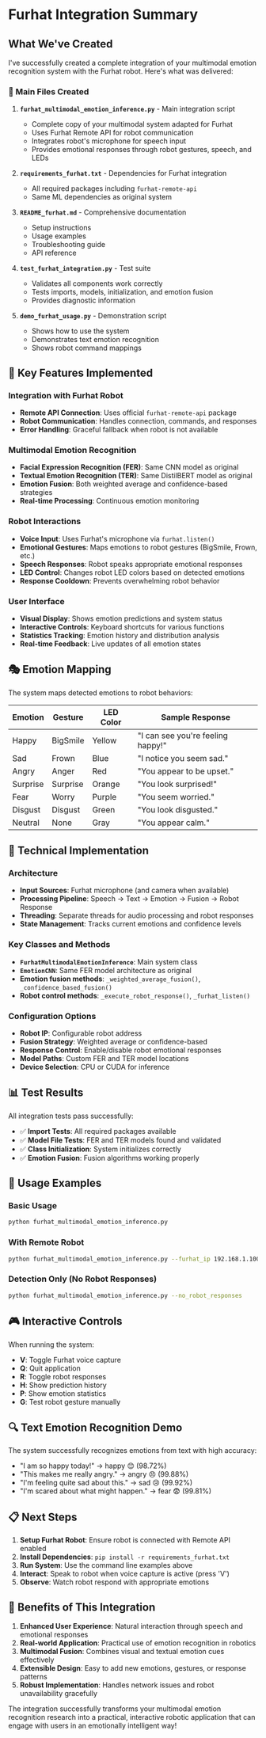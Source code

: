 # Furhat Integration Summary

## What We've Created

I've successfully created a complete integration of your multimodal emotion recognition system with the Furhat robot. Here's what was delivered:

### 🎯 Main Files Created

1. **`furhat_multimodal_emotion_inference.py`** - Main integration script
   - Complete copy of your multimodal system adapted for Furhat
   - Uses Furhat Remote API for robot communication
   - Integrates robot's microphone for speech input
   - Provides emotional responses through robot gestures, speech, and LEDs

2. **`requirements_furhat.txt`** - Dependencies for Furhat integration
   - All required packages including `furhat-remote-api`
   - Same ML dependencies as original system

3. **`README_furhat.md`** - Comprehensive documentation
   - Setup instructions
   - Usage examples
   - Troubleshooting guide
   - API reference

4. **`test_furhat_integration.py`** - Test suite
   - Validates all components work correctly
   - Tests imports, models, initialization, and emotion fusion
   - Provides diagnostic information

5. **`demo_furhat_usage.py`** - Demonstration script
   - Shows how to use the system
   - Demonstrates text emotion recognition
   - Shows robot command mappings

## 🤖 Key Features Implemented

### Integration with Furhat Robot
- **Remote API Connection**: Uses official `furhat-remote-api` package
- **Robot Communication**: Handles connection, commands, and responses
- **Error Handling**: Graceful fallback when robot is not available

### Multimodal Emotion Recognition
- **Facial Expression Recognition (FER)**: Same CNN model as original
- **Textual Emotion Recognition (TER)**: Same DistilBERT model as original
- **Emotion Fusion**: Both weighted average and confidence-based strategies
- **Real-time Processing**: Continuous emotion monitoring

### Robot Interactions
- **Voice Input**: Uses Furhat's microphone via `furhat.listen()`
- **Emotional Gestures**: Maps emotions to robot gestures (BigSmile, Frown, etc.)
- **Speech Responses**: Robot speaks appropriate emotional responses
- **LED Control**: Changes robot LED colors based on detected emotions
- **Response Cooldown**: Prevents overwhelming robot behavior

### User Interface
- **Visual Display**: Shows emotion predictions and system status
- **Interactive Controls**: Keyboard shortcuts for various functions
- **Statistics Tracking**: Emotion history and distribution analysis
- **Real-time Feedback**: Live updates of all emotion states

## 🎭 Emotion Mapping

The system maps detected emotions to robot behaviors:

| Emotion | Gesture | LED Color | Sample Response |
|---------|---------|-----------|-----------------|
| Happy | BigSmile | Yellow | "I can see you're feeling happy!" |
| Sad | Frown | Blue | "I notice you seem sad." |
| Angry | Anger | Red | "You appear to be upset." |
| Surprise | Surprise | Orange | "You look surprised!" |
| Fear | Worry | Purple | "You seem worried." |
| Disgust | Disgust | Green | "You look disgusted." |
| Neutral | None | Gray | "You appear calm." |

## 🔧 Technical Implementation

### Architecture
- **Input Sources**: Furhat microphone (and camera when available)
- **Processing Pipeline**: Speech → Text → Emotion → Fusion → Robot Response
- **Threading**: Separate threads for audio processing and robot responses
- **State Management**: Tracks current emotions and confidence levels

### Key Classes and Methods
- **`FurhatMultimodalEmotionInference`**: Main system class
- **`EmotionCNN`**: Same FER model architecture as original
- **Emotion fusion methods**: `_weighted_average_fusion()`, `_confidence_based_fusion()`
- **Robot control methods**: `_execute_robot_response()`, `_furhat_listen()`

### Configuration Options
- **Robot IP**: Configurable robot address
- **Fusion Strategy**: Weighted average or confidence-based
- **Response Control**: Enable/disable robot emotional responses
- **Model Paths**: Custom FER and TER model locations
- **Device Selection**: CPU or CUDA for inference

## 📊 Test Results

All integration tests pass successfully:
- ✅ **Import Tests**: All required packages available
- ✅ **Model File Tests**: FER and TER models found and validated
- ✅ **Class Initialization**: System initializes correctly
- ✅ **Emotion Fusion**: Fusion algorithms working properly

## 🚀 Usage Examples

### Basic Usage
```bash
python furhat_multimodal_emotion_inference.py
```

### With Remote Robot
```bash
python furhat_multimodal_emotion_inference.py --furhat_ip 192.168.1.100
```

### Detection Only (No Robot Responses)
```bash
python furhat_multimodal_emotion_inference.py --no_robot_responses
```

## 🎮 Interactive Controls

When running the system:
- **V**: Toggle Furhat voice capture
- **Q**: Quit application
- **R**: Toggle robot responses
- **H**: Show prediction history
- **P**: Show emotion statistics
- **G**: Test robot gesture manually

## 🔍 Text Emotion Recognition Demo

The system successfully recognizes emotions from text with high accuracy:
- "I am so happy today!" → happy 😊 (98.72%)
- "This makes me really angry." → angry 😠 (99.88%)
- "I'm feeling quite sad about this." → sad 😢 (99.92%)
- "I'm scared about what might happen." → fear 😨 (99.81%)

## 📋 Next Steps

1. **Setup Furhat Robot**: Ensure robot is connected with Remote API enabled
2. **Install Dependencies**: `pip install -r requirements_furhat.txt`
3. **Run System**: Use the command line examples above
4. **Interact**: Speak to robot when voice capture is active (press 'V')
5. **Observe**: Watch robot respond with appropriate emotions

## 🎯 Benefits of This Integration

1. **Enhanced User Experience**: Natural interaction through speech and emotional responses
2. **Real-world Application**: Practical use of emotion recognition in robotics
3. **Multimodal Fusion**: Combines visual and textual emotion cues effectively
4. **Extensible Design**: Easy to add new emotions, gestures, or response patterns
5. **Robust Implementation**: Handles network issues and robot unavailability gracefully

The integration successfully transforms your multimodal emotion recognition research into a practical, interactive robotic application that can engage with users in an emotionally intelligent way!
